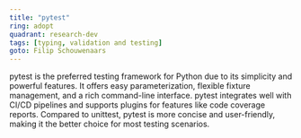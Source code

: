 ```yaml
---
title: "pytest"
ring: adopt
quadrant: research-dev
tags: [typing, validation and testing]
goto: Filip Schouwenaars
---
```


pytest is the preferred testing framework for Python due to its simplicity and powerful features. It offers easy parameterization, flexible fixture management, and a rich command-line interface. pytest integrates well with CI/CD pipelines and supports plugins for features like code coverage reports. Compared to unittest, pytest is more concise and user-friendly, making it the better choice for most testing scenarios.
